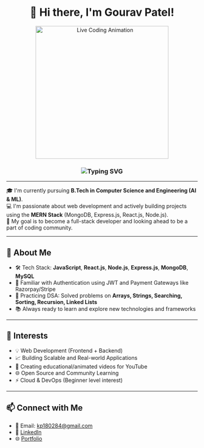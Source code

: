 <h1 align="center">👋 Hi there, I'm <strong>Gourav Patel</strong>!</h1>

<p align="center">
  <img src="https://gifdb.com/images/high/coding-girl-animation-fe7t4gejurmtof8v.gif" width="350" alt="Live Coding Animation">
</p>

<h3 align="center">
  <img src="https://readme-typing-svg.herokuapp.com?font=Fira+Code&pause=1000&color=F75C7E&center=true&width=500&lines=Welcome+to+Frontend+Developer;Welcome+to+Backend+Developer;Welcome+to+MERN+Stack+Developer;Welcome+to+Full+Stack+Developer" alt="Typing SVG" />
</h3>

---

🎓 I'm currently pursuing **B.Tech in Computer Science and Engineering (AI & ML)**.  
💻 I'm passionate about web development and actively building projects using the **MERN Stack** (MongoDB, Express.js, React.js, Node.js).  
🚀 My goal is to become a full-stack developer and looking ahead to be a part of coding community.

---

## 🌟 About Me
- 🛠️ Tech Stack: **JavaScript**, **React.js**, **Node.js**, **Express.js**, **MongoDB**, **MySQL**
- 🔐 Familiar with Authentication using JWT and Payment Gateways like Razorpay/Stripe
- 🧠 Practicing DSA: Solved problems on **Arrays, Strings, Searching, Sorting, Recursion, Linked Lists**
- 📚 Always ready to learn and explore new technologies and frameworks

---

## 📌 Interests
- 💡 Web Development (Frontend + Backend)
- 📈 Building Scalable and Real-world Applications
- 🎥 Creating educational/animated videos for YouTube
- 🌐 Open Source and Community Learning
- ⚡ Cloud & DevOps (Beginner level interest)

---

## 📫 Connect with Me
- 📧 Email: kp180284@gmail.com
- 💼 [LinkedIn](https://www.linkedin.com/in/gourav12patel)
- 🌐 [Portfolio](https://portfolio-1my.netlify.app/)
